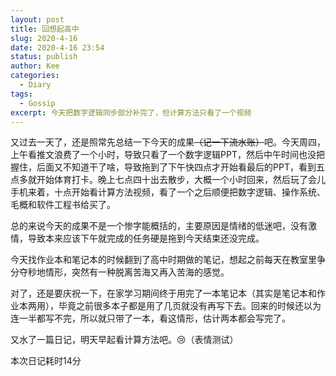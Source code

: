 ```yaml
---
layout: post
title: 回想起高中
slug: 2020-4-16
date: 2020-4-16 23:54
status: publish
author: Kee
categories: 
  - Diary
tags:
  - Gossip
excerpt: 今天把数字逻辑同步部分补完了，但计算方法只看了一个视频
---
```


又过去一天了，还是照常先总结一下今天的成果~~（记一下流水账）~~吧。今天周四，上午看推文浪费了一个小时，导致只看了一个数字逻辑PPT，然后中午时间也没把握住，后面又不知道干了啥，导致拖到了下午快四点才开始看最后的PPT，看到五点多就开始体育打卡。晚上七点四十出去散步，大概一个小时回来，然后玩了会儿手机来着，十点开始看计算方法视频，看了一个之后顺便把数字逻辑、操作系统、毛概和软件工程书给买了。

总的来说今天的成果不是一个惨字能概括的，主要原因是情绪的低迷吧，没有激情，导致本来应该下午就完成的任务硬是拖到今天结束还没完成。

今天找作业本和笔记本的时候翻到了高中时期做的笔记，想起之前每天在教室里争分夺秒地情形，突然有一种脱离苦海又再入苦海的感觉。

对了，还是要庆祝一下，在家学习期间终于用完了一本笔记本（其实是笔记本和作业本两用），毕竟之前很多本子都是用了几页就没有再写下去。回来的时候还以为连一半都写不完，所以就只带了一本，看这情形，估计两本都会写完了。

又水了一篇日记，明天早起看计算方法吧。:cry:（表情测试）

本次日记耗时14分